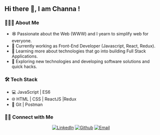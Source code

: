 <h2> Hi there 👋, I am Channa !</h2>

<h3> 👨🏻‍💻 About Me </h3>

- 🕸️   Passionate about the Web (WWW) and I yearn to simplify web for everyone.
- 🔭   Currently working as Front-End Developer (Javascript, React, Redux).
- 🌱   Learning more about technologies that go into building Full Stack Applications.
- 🤔   Exploring new technologies and developing software solutions and quick hacks.

<h3>🛠 Tech Stack</h3>

- 💻   JavaScript | ES6
- 🌐   HTML | CSS | ReactJS |Redux
- 🔧   Git | Postman

<h3> 🤝🏻 Connect with Me </h3>

<p align="center">
<a href="https://www.linkedin.com/in/channapujari/"><img alt="LinkedIn" src="https://img.shields.io/badge/LinkedIn-Channa%20Pujari-blue?style=flat&logo=linkedin"></a>
<a href="https://github.com/channapujari"><img alt="Github" src="https://img.shields.io/badge/GitHub-Channa%20Pujari-blue?style=flat&logo=github"></a>
<a href="mailto:channa.pujari@gmail.com"><img alt="Email" src="https://img.shields.io/badge/Email-channa.pujari%40gmail.com-blue?style=flat&logo=gmail"></a>
</p>
